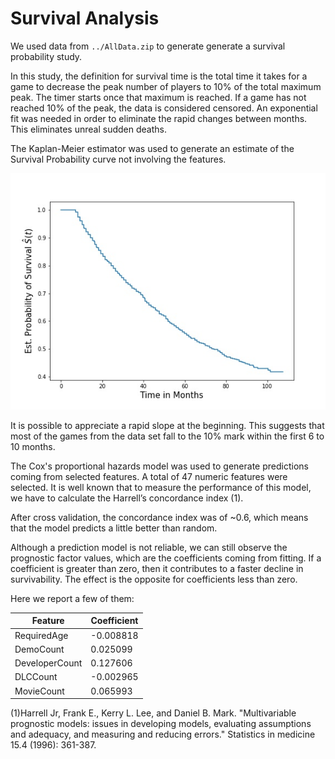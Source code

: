 # Survival Analysis
We used data from ``../AllData.zip`` to generate generate a survival probability study. 

In this study, the definition for survival time is the total time it takes for a game to decrease the peak number of players to 10% of the total maximum peak. The timer starts once that maximum is reached. If a game has not reached 10% of the peak, the data is considered censored. An exponential fit was needed in order to eliminate the rapid changes between months. This eliminates unreal sudden deaths.

The Kaplan-Meier estimator was used to generate an estimate of the Survival Probability curve not involving the features.

![](Est_surv_prob.jpg?raw=true)

It is possible to appreciate a rapid slope at the beginning. This suggests that most of the games from the data set fall to the 10% mark within the first 6 to 10 months.

The  Cox's proportional hazards model was used to generate predictions coming from selected features. A total of 47 numeric features were selected. It is well known that to measure the performance of this model, we have to calculate the Harrell’s concordance index (1).

After cross validation, the concordance index was of ~0.6, which means that the model predicts a little better than random.

Although a prediction model is not reliable, we can still observe the prognostic factor values, which are the coefficients coming from fitting. If a coefficient is greater than zero, then it contributes to a faster decline in survivability. The effect is the opposite for coefficients less than zero.

Here we report a few of them:

| Feature | Coefficient |
|-------|----------------|
|RequiredAge|-0.008818|
|DemoCount|0.025099|
|DeveloperCount|0.127606|
|DLCCount|-0.002965|
|MovieCount|0.065993|



(1)Harrell Jr, Frank E., Kerry L. Lee, and Daniel B. Mark. "Multivariable prognostic models: issues in developing models, evaluating assumptions and adequacy, and measuring and reducing errors." Statistics in medicine 15.4 (1996): 361-387.
